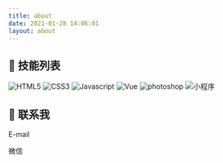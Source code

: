 ```yaml
---
title: about
date: 2021-01-28 14:06:01
layout: about
---
```


## 🔨 技能列表
<p align="left">
	<img src="https://img.shields.io/badge/-HTML5-E34F26?style=flat&logo=html5&logoColor=white" alt="HTML5">
	<img src="https://img.shields.io/badge/-CSS3-1572B6?style=flat&logo=css3&logoColor=white" alt="CSS3">
	<img src="https://img.shields.io/badge/-JavaScript-eed718?style=flat&logo=javascript&logoColor=ffffff" alt="Javascript">
	<img src="https://img.shields.io/badge/vue-#4FC08D?logo=vue&style=plastic" alt="Vue">
	<img src="https://img.shields.io/badge/photoshop-#31A8FF?logo=photoshop&style=plastic" alt="photoshop">
	<img src="https://img.shields.io/badge/小程序-#31A8FF?logo=wechat&style=plastic" alt="小程序">
</p>

## 🤝 联系我

<p>E-mail</p>
<p>微信</p>